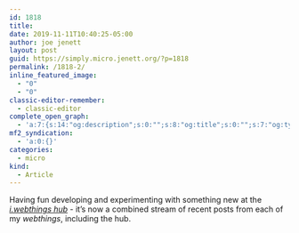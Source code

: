 ```yaml
---
id: 1818
title: 
date: 2019-11-11T10:40:25-05:00
author: joe jenett
layout: post
guid: https://simply.micro.jenett.org/?p=1818
permalink: /1818-2/
inline_featured_image:
  - "0"
  - "0"
classic-editor-remember:
  - classic-editor
complete_open_graph:
  - 'a:7:{s:14:"og:description";s:0:"";s:8:"og:title";s:0:"";s:7:"og:type";s:0:"";s:12:"twitter:card";s:7:"summary";s:15:"twitter:creator";s:0:"";s:19:"twitter:description";s:0:"";s:8:"og:image";s:0:"";}'
mf2_syndication:
  - 'a:0:{}'
categories:
  - micro
kind:
  - Article
---
```

Having fun developing and experimenting with something new at the [_i.webthings hub_](https://iwebthings.jenett.org/ "i.webthings hub") - it’s now a combined stream of recent posts from each of my _webthings_, including the hub.